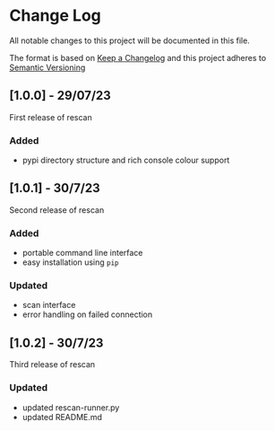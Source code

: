 # Change Log
All notable changes to this project will be documented in this file.
 
The format is based on [Keep a Changelog](http://keepachangelog.com/)
and this project adheres to [Semantic Versioning](http://semver.org/)

## [1.0.0] - 29/07/23
First release of rescan 
### Added
- pypi directory structure and rich console colour support 

## [1.0.1] - 30/7/23
Second release of rescan
### Added
- portable command line interface
- easy installation using `pip`
### Updated
- scan interface
- error handling on failed connection

## [1.0.2] - 30/7/23
Third release of rescan
### Updated
- updated rescan-runner.py
- updated README.md
